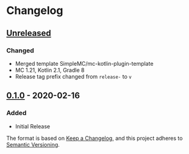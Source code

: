 # Changelog

## [Unreleased]

### Changed
- Merged template SimpleMC/mc-kotlin-plugin-template
- MC 1.21, Kotlin 2.1, Gradle 8
- Release tag prefix changed from `release-` to `v`

## [0.1.0] - 2020-02-16

### Added
- Initial Release

The format is based on [Keep a Changelog](https://keepachangelog.com/en/1.0.0/),
and this project adheres to [Semantic Versioning](https://semver.org/spec/v2.0.0.html).

[Unreleased]: https://github.com/SimpleMC/SimpleNPCs/compare/release-0.1.0...HEAD
[0.1.0]: https://github.com/SimpleMC/SimpleNPCs/releases/tag/release-0.1.0
